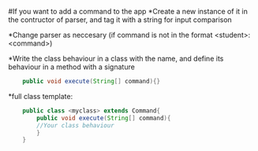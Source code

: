 #If you want to add a command to the app
*Create a new instance of it in the contructor of parser, and tag it with a string for input comparison

*Change parser as neccesary (if command is not in the format \<student\>:\<command\>)	

*Write the class behaviour in a class with the name, and define its behaviour in a method with a signature

```java
	public void execute(String[] command){}
```

*full class template:
```java
	public class <myclass> extends Command{
		public void execute(String[] command){
		//Your class behaviour
		}
	}
```